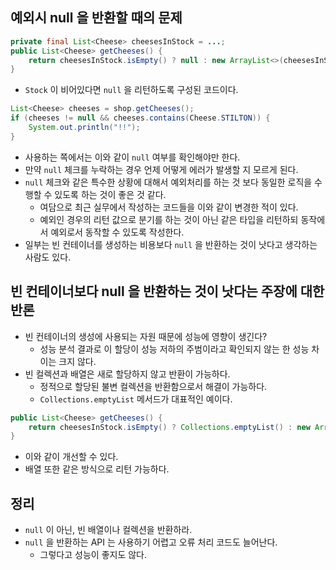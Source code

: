 ## 예외시 null 을 반환할 때의 문제
```java
private final List<Cheese> cheesesInStock = ...;
public List<Cheese> getCheeses() {
    return cheesesInStock.isEmpty() ? null : new ArrayList<>(cheesesInStock);
}
```
- `Stock` 이 비어있다면 `null` 을 리턴하도록 구성된 코드이다.

```java
List<Cheese> cheeses = shop.getCheeses();
if (cheeses != null && cheeses.contains(Cheese.STILTON)) {
    System.out.println("!!");
}
```
- 사용하는 쪽에서는 이와 같이 `null` 여부를 확인해야만 한다.
- 만약 `null` 체크를 누락하는 경우 언제 어떻게 에러가 발생할 지 모르게 된다.
- `null` 체크와 같은 특수한 상황에 대해서 예외처리를 하는 것 보다 동일한 로직을 수행할 수 있도록 하는 것이 좋은 것 같다.
  - 여담으로 최근 실무에서 작성하는 코드들을 이와 같이 변경한 적이 있다.
  - 예외인 경우의 리턴 값으로 분기를 하는 것이 아닌 같은 타입을 리턴하되 동작에서 예외로서 동작할 수 있도록 작성한다.
- 일부는 빈 컨테이너를 생성하는 비용보다 `null` 을 반환하는 것이 낫다고 생각하는 사람도 있다.

## 빈 컨테이너보다 null 을 반환하는 것이 낫다는 주장에 대한 반론
- 빈 컨테이너의 생성에 사용되는 자원 때문에 성능에 영향이 생긴다?
  - 성능 분석 결과로 이 할당이 성능 저하의 주범이라고 확인되지 않는 한 성능 차이는 크지 않다.
- 빈 컬렉션과 배열은 새로 할당하지 않고 반환이 가능하다.
  - 정적으로 할당된 불변 컬렉션을 반환함으로서 해결이 가능하다.
  - `Collections.emptyList` 메서드가 대표적인 예이다.
```java
public List<Cheese> getCheeses() {
    return cheesesInStock.isEmpty() ? Collections.emptyList() : new ArrayList<>(cheesesInStock);
}
```
- 이와 같이 개선할 수 있다.
- 배열 또한 같은 방식으로 리턴 가능하다.

## 정리
- `null` 이 아닌, 빈 배열이나 컬렉션을 반환하라.
- `null` 을 반환하는 API 는 사용하기 어렵고 오류 처리 코드도 늘어난다.
  - 그렇다고 성능이 좋지도 않다.
